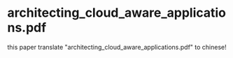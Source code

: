 # architecting_cloud_aware_applications.pdf

this paper translate "architecting_cloud_aware_applications.pdf" to chinese!